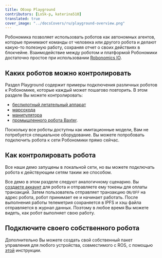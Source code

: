 ```yaml
---
title: Обзор Playground
contributors: [LoSk-p, katerina510]
translated: true
cover_image: "../docsCovers/ru/playground-overview.png"
---
```


Робономика позволяет использовать роботов как автономных агентов, которые принимают команды от человека или другого робота и делают какую-то полезную работу, сохраняя отчет о своих действиях в блокчейне. Взаимодействие между роботом и платформой Робономики достаточно простое при использовании [Robonomics IO](/docs/ru/rio-overview).
## Каких роботов можно контролировать
Раздел Playground содержит примеры подключения различных роботов к Робономике, которые каждый может пошагово повторить. В этом разделе Вы можете контролировать:
* [беспилотный летательный аппарат](/docs/ru/iris-drone/)
* [марсохода](/docs/ru/connect-mars-curiosity-rover-under-robonomics-parachain-control/)
* [манипулятора](/docs/ru/kuka/)
* [промышленного робота Baxter](/docs/ru/baxter2/).

Поскольку все роботы доступны как имитационные модели, Вам не потребуется специальное оборудование. Вы можете попробовать подключить робота к сети Робономики прямо сейчас.
## Как контролировать робота
Все наши демо запущены в локальной сети, но вы можете подключать робота к действующим сетям таким же способом.

Все демо в этом разделе следуют аналогичному сценарию. Вы [создаете аккаунт](/docs/ru/create-account-in-dapp/) для робота и отправляете ему токены для оплаты транзакций. Затем пользователь отправляет транзакцию `ON/OFF` на адрес робота, робот принимает ее и начинает работать. После выполнения работы телеметрия сохраняется в IPFS и хэш файла отправляется в журнал данных. Поэтому в любое время Вы можете видеть, как робот выполняет свою работу.
## Подключите своего собственного робота
Дополнительно Вы можете создать свой собственный пакет управления для любого устройства, совместимого с ROS, с помощью [этой](/docs/ru/connect-any-ros-compatible-robot-under-robonomics-parachain-control-1/) инструкции.

